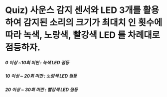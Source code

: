 # Quiz) 사운스 감지 센서와 LED 3개를 활용하여 감지된 소리의 크기가 최대치 인 횟수에 따라  녹색, 노랑색, 빨강색 LED 를 차례대로 점등하자.

##### 0 이상 ~10회 미만 : 녹색 LED 점등

##### 10 이상 ~ 20회 미만 : 노랑색 LED 점등

##### 20 이상 ~ 30회 미만 : 빨강색 LED 점등



